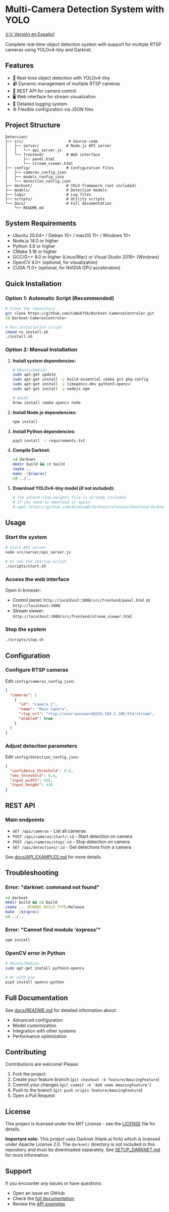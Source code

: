 # Multi-Camera Detection System with YOLO

[🇪🇸 Versión en Español](../README.md)

Complete real-time object detection system with support for multiple RTSP cameras using YOLOv4-tiny and Darknet.

## Features

- 🎯 Real-time object detection with YOLOv4-tiny
- 📹 Dynamic management of multiple RTSP cameras
- 🔌 REST API for camera control
- 🖥️ Web interface for stream visualization
- 📝 Detailed logging system
- ⚙️ Flexible configuration via JSON files

## Project Structure

```
Deteccion/
├── src/                    # Source code
│   ├── server/            # Node.js API server
│   │   └── api_server.js
│   └── frontend/          # Web interface
│       ├── panel.html
│       └── stream_viewer.html
├── config/                # Configuration files
│   ├── cameras_config.json
│   ├── models_config.json
│   └── detection_config.json
├── darknet/               # YOLO framework (not included)
├── models/                # Detection models
├── logs/                  # Log files
├── scripts/               # Utility scripts
└── docs/                  # Full documentation
    └── README.md
```

## System Requirements

- Ubuntu 20.04+ / Debian 10+ / macOS 11+ / Windows 10+
- Node.js 14.0 or higher
- Python 3.8 or higher
- CMake 3.18 or higher
- GCC/G++ 9.0 or higher (Linux/Mac) or Visual Studio 2019+ (Windows)
- OpenCV 4.0+ (optional, for visualization)
- CUDA 11.0+ (optional, for NVIDIA GPU acceleration)

## Quick Installation

### Option 1: Automatic Script (Recommended)

```bash
# Clone the repository
git clone https://github.com/CoBaX756/Darknet-CamerasControler.git
cd Darknet-CamerasControler

# Run installation script
chmod +x install.sh
./install.sh
```

### Option 2: Manual Installation

1. **Install system dependencies:**
   ```bash
   # Ubuntu/Debian
   sudo apt-get update
   sudo apt-get install -y build-essential cmake git pkg-config
   sudo apt-get install -y libopencv-dev python3-opencv
   sudo apt-get install -y nodejs npm
   
   # macOS
   brew install cmake opencv node
   ```

2. **Install Node.js dependencies:**
   ```bash
   npm install
   ```

3. **Install Python dependencies:**
   ```bash
   pip3 install -r requirements.txt
   ```

4. **Compile Darknet:**
   ```bash
   cd darknet
   mkdir build && cd build
   cmake ..
   make -j$(nproc)
   cd ../..
   ```

5. **Download YOLOv4-tiny model (if not included):**
   ```bash
   # The yolov4-tiny.weights file is already included
   # If you need to download it again:
   # wget https://github.com/AlexeyAB/darknet/releases/download/darknet_yolo_v4_pre/yolov4-tiny.weights -O darknet/yolov4-tiny.weights
   ```

## Usage

### Start the system

```bash
# Start API server
node src/server/api_server.js

# Or use the startup script
./scripts/start.sh
```

### Access the web interface

Open in browser:
- Control panel: `http://localhost:3000/src/frontend/panel.html` or `http://localhost:3000`
- Stream viewer: `http://localhost:3000/src/frontend/stream_viewer.html`

### Stop the system

```bash
./scripts/stop.sh
```

## Configuration

### Configure RTSP cameras

Edit `config/cameras_config.json`:

```json
{
  "cameras": [
    {
      "id": "camera_1",
      "name": "Main Camera",
      "rtsp_url": "rtsp://user:password@192.168.1.100:554/stream",
      "enabled": true
    }
  ]
}
```

### Adjust detection parameters

Edit `config/detection_config.json`:

```json
{
  "confidence_threshold": 0.5,
  "nms_threshold": 0.4,
  "input_width": 416,
  "input_height": 416
}
```

## REST API

### Main endpoints

- `GET /api/cameras` - List all cameras
- `POST /api/cameras/start/:id` - Start detection on camera
- `POST /api/cameras/stop/:id` - Stop detection on camera
- `GET /api/detections/:id` - Get detections from a camera

See [docs/API_EXAMPLES.md](docs/API_EXAMPLES.md) for more details.

## Troubleshooting

### Error: "darknet: command not found"

```bash
cd darknet
mkdir build && cd build
cmake .. -DCMAKE_BUILD_TYPE=Release
make -j$(nproc)
cd ../..
```

### Error: "Cannot find module 'express'"

```bash
npm install
```

### OpenCV error in Python

```bash
# Ubuntu/Debian
sudo apt-get install python3-opencv

# Or with pip
pip3 install opencv-python
```

## Full Documentation

See [docs/README.md](docs/README.md) for detailed information about:
- Advanced configuration
- Model customization
- Integration with other systems
- Performance optimization

## Contributing

Contributions are welcome! Please:

1. Fork the project
2. Create your feature branch (`git checkout -b feature/AmazingFeature`)
3. Commit your changes (`git commit -m 'Add some AmazingFeature'`)
4. Push to the branch (`git push origin feature/AmazingFeature`)
5. Open a Pull Request

## License

This project is licensed under the MIT License - see the [LICENSE](licenses/LICENSE) file for details.

**Important note:** This project uses Darknet (Hank.ai fork) which is licensed under Apache License 2.0. The `darknet/` directory is not included in this repository and must be downloaded separately. See [SETUP_DARKNET.md](setup/SETUP_DARKNET.md) for more information.

## Support

If you encounter any issues or have questions:
- Open an issue on GitHub
- Check the [full documentation](docs/README.md)
- Review the [API examples](docs/API_EXAMPLES.md)
